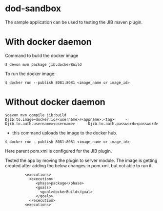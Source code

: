 # dod-sandbox
The sample application can be used to testing the JIB maven plugin.


# With docker daemon

Command to build the docker image
```
$ devon mvn package jib:dockerBuild
```
 To run the docker image: 
 ```
$ docker run --publish 8081:8081 <image_name or image_id>
```
# Without docker daemon
```
$devon mvn compile jib:build    -Djib.to.image=docker.io/<username>/<appname>:<tag>     -Djib.to.auth.username=<username>     -Djib.to.auth.password=<password>
   ```
   - this command uploads the image to the docker hub.
```
$ docker run --publish 8081:8081 <image_name or image_id>

```

Here parent pom.xml is configured for the JIB plugin.  
 
 Tested the app by moving the plugin to server module. The image is getting created after adding the below changes in pom.xml, but not able to run it.
 
 ```
          <executions>
            <execution>
               <phase>package</phase>
               <goals>
                 <goal>dockerBuild</goal>
               </goals>
            </execution>
          <executions>
```
